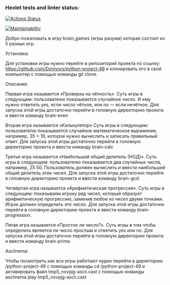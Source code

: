 ### Hexlet tests and linter status:

[![Actions Status](https://github.com/Doniyors/python-project-49/workflows/hexlet-check/badge.svg)](https://github.com/Doniyors/python-project-49/actions)

[![Maintainability](https://api.codeclimate.com/v1/badges/57ecaadb4a2caeafc3bf/maintainability)](https://codeclimate.com/github/Doniyors/python-project-49/maintainability)

Добро пожаловать в игру brain_games (игры разума) которая состоит из 5 разных игр.

Установка:

Для установки игры нужно перейте в репозиторий проекта по ссылку: https://github.com/Doniyors/python-project-49 и клонировать его в свой компьютер с помощью команды git clone.

Описание:

Первая игра называется «Проверка на чётность». Суть игры в следующем: пользователю показывается случайное число.
И ему нужно ответить yes, если число чётное, или no — если нечётное. Для запуска этой игры достаточно перейти в головную директорию проекта и ввести команду brain-even

Вторая игра называется «Калькулятор» Суть игры в следующем: пользователю показывается случайное математическое выражение, например, 35 + 16, которое нужно вычислить и записать правильный ответ. Для запуска этой игры достаточно перейти в головную директорию проекта и ввести команду brain-calc

Третья игра называется «Наибольший общий делитель (НОД)». Суть игры в следующем: пользователю показывается два случайных числа, например, 25 50. Пользователь должен вычислить и ввести наибольший общий делитель этих чисел. Для запуска этой игры достаточно перейти в головную директорию проекта и ввести команду brain-gcd.

Четвёртая игра называется «Арифметическая прогрессия». Суть игры в следующем: показываем игроку ряд чисел, который образует арифметическую прогрессию, заменив любое из чисел двумя точками. Игрок должен определить это число. Для запуска этой игры достаточно перейти в головную директорию проекта и ввести команду brain-progression.

Пятая игра называется «Простое ли число?». Суть игры в том чтобы определить является ли число простым и ответить yes или no. Для запуска этой игры достаточно перейти в головную директорию проекта и ввести команду brain-prime.

Asciinema:

Чтобы посмотреть как все игры работают нудно перейти в директорию /python-project-49 с помощью команды cd /python-project-49 и активировать файл tmp5_nxvpjg-ascii.cast
с помощью команды asciinema play tmp5_nxvpjg-ascii.cast
